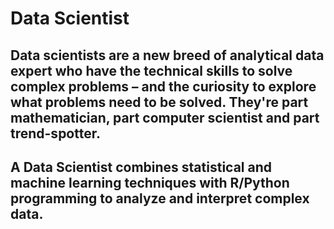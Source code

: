 # Data Scientist
## Data scientists are a new breed of analytical data expert who have the technical skills to solve complex problems – and the curiosity to explore what problems need to be solved. They're part mathematician, part computer scientist and part trend-spotter.
## A Data Scientist combines statistical and machine learning techniques with R/Python programming to analyze and interpret complex data. 
